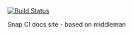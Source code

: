 [![Build Status](https://snap-ci.com/snap-ci/docs.snap-ci.com/branch/master/build_image)](https://snap-ci.com/snap-ci/docs.snap-ci.com/branch/master)

Snap CI docs site - based on middleman
